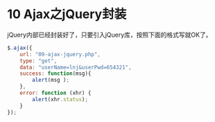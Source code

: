 # 10 Ajax之jQuery封装

jQuery内部已经封装好了，只要引入jQuery库，按照下面的格式写就OK了。

```JavaScript
$.ajax({
    url: "09-ajax-jquery.php",
    type: "get",
    data: "userName=lnj&userPwd=654321",
    success: function(msg){
        alert(msg );
    },
    error: function (xhr) {
        alert(xhr.status);
    }
});
```